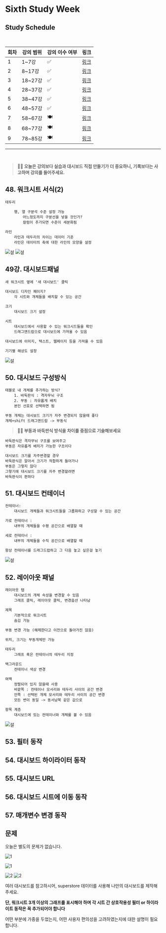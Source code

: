 # Sixth Study Week


## Study Schedule
<br>

| 회차 | 강의 범위   | 강의 이수 여부 | 링크                                                                                                     |
|------|-------------|----------------|--------------------------------------------------------------------------------------------------------|
| 1    | 1~7강       | ✅              | [링크](https://www.youtube.com/watch?v=AXkaUrJs-Ko&list=PL87tgIIryGsa5vdz6MsaOEF8PK-YqK3fz&index=84)    |
| 2    | 8~17강      | ✅              | [링크](https://www.youtube.com/watch?v=AXkaUrJs-Ko&list=PL87tgIIryGsa5vdz6MsaOEF8PK-YqK3fz&index=75)    |
| 3    | 18~27강     | ✅              | [링크](https://www.youtube.com/watch?v=AXkaUrJs-Ko&list=PL87tgIIryGsa5vdz6MsaOEF8PK-YqK3fz&index=65)    |
| 4    | 28~37강     | ✅              | [링크](https://www.youtube.com/watch?v=e6J0Ljd6h44&list=PL87tgIIryGsa5vdz6MsaOEF8PK-YqK3fz&index=55)    |
| 5    | 38~47강     | ✅              | [링크](https://www.youtube.com/watch?v=AXkaUrJs-Ko&list=PL87tgIIryGsa5vdz6MsaOEF8PK-YqK3fz&index=45)    |
| 6    | 48~57강     | ✅              | [링크](https://www.youtube.com/watch?v=AXkaUrJs-Ko&list=PL87tgIIryGsa5vdz6MsaOEF8PK-YqK3fz&index=35)    |
| 7    | 58~67강     | 🍽️             | [링크](https://www.youtube.com/watch?v=AXkaUrJs-Ko&list=PL87tgIIryGsa5vdz6MsaOEF8PK-YqK3fz&index=25)    |
| 8    | 68~77강     | 🍽️             | [링크](https://www.youtube.com/watch?v=AXkaUrJs-Ko&list=PL87tgIIryGsa5vdz6MsaOEF8PK-YqK3fz&index=15)    |
| 9    | 78~85강     | 🍽️             | [링크](https://www.youtube.com/watch?v=AXkaUrJs-Ko&list=PL87tgIIryGsa5vdz6MsaOEF8PK-YqK3fz&index=5)     |
---

<br/>
<!-- 여기까진 그대로 둬 주세요-->

> **🧞‍♀️ 오늘은 강의보다 실습과 대시보드 직접 만들기가 더 중요하니, 기록보다는 사고하며 강의를 들어주세요.**

## 48. 워크시트 서식(2)

<!-- 워크시트에 관해 본 강의에서 알게 된 점을 적어주세요 -->
```
테두리

    행, 열 구분석 수준 설정 가능
        어느정도까지 구분선을 넣을 것인가?
        칼럼이 추가되면 수준이 세분화됨

라인
    라인과 테두리의 차이는 데이터 기준
    라인은 데이터의 축에 대한 라인의 모양을 설정

```
![설](./img/11101842.png)
![설](./img/11101843.png)

## 49강. 대시보드패널

<!-- 대시보드패널 강의에서 알게 된 점을 적어주세요. -->
```
새 워크시트 옆에 '새 대시보드' 클릭

대시보드 디자인 페이지?
    각 시트와 개체들을 배치할 수 있는 공간

크기
    대시보드 크기 설정

시트
    대시보드에서 사용할 수 있는 워크시드들을 확인
    드래그앤드랍으로 대시보드에 가져올 수 있음

대시보드에 이미지, 텍스트, 웹페이지 등을 가져올 수 있음

기기별 해상도 설정
```
![설](./img/11101902.png)

## 50. 대시보드 구성방식

<!-- 알게 된 점을 적고, 아래 질문에 답해보세요 :) -->
```
태블로 내 개체를 추가하는 방식?
    1. 바둑판식 : 격자무뉘 구조
    2. 부동 : 자유롭게 배치
    본인 선호로 선택하면 됨

부동 개체는 대시보드 크기가 자주 변경되지 않을때 좋다
개체+shift 드래그앤드랍 -> 부동식

```

> **🧞‍♀️ 부동과 바둑판식 방식을 차이를 중점으로 기술해보세요**
```
바둑판식은 격자무뉘 구조를 보여주고
부동은 자유롭게 배치가 가능한 구조이다

대시보드 크기를 자주변경할 경우
바둑판식은 알아서 크기가 적합하게 들어가나
부동은 그렇지 않다
그렇기에 대시보드 크기를 자주 변경할려면
바둑판식이 편하다
```



## 51. 대시보드 컨테이너
```
컨테이너:
    대시보드 개체들과 워크시트들을 그룹화하고 구성할 수 있는 공간

가로 컨테이너 :
    내부의 개체들을 수평 공간으로 배열할 때

세로 컨테이너 :
    내부의 개체들을 수직 공간으로 배열할 때

항상 컨테이너를 드래그드랍하고 그 다음 놓고 싶은걸 놓기
```
![설](./img/11101939.png)


## 52. 레이아웃 패널
```
레이아웃 탭
    대시보드의 개체 속성을 변경할 수 있음
    그래프 클릭, 레이아웃 클릭, 변경옵션 나타남

제목
    기본적으로 워크시트
    숨김 가능

부동 변경 가능 (해제한다고 이전으로 돌아가진 않음)

위치, 크기는 부동개체만 가능

테두리
    그래프 혹은 컨테이너의 테두리 지정

백그라운드
    컨테이너 색상 변경

여백
    정렬되어 있지 않을때 사용
    바깥쪽 : 컨테이너 모서리와 테두리 사이의 공간 변경
    안쪽 : 선택된 개체 모서리와 테두리 사이의 공간 변경
    모든 변이 동일 -> 동서남북 같은 값으로

항목 계층
    대시보드에 있는 컨테이너와 개체를 볼 수 있음

```
![설](./img/11102002.png)

## 53. 필터 동작

<!-- 필터 동작에 대해 알게 된 점을 적어주세요 -->

## 54. 대시보드 하이라이터 동작

<!-- 하이라이터에 대해 알게 된 점을 적어주세요 -->


## 55. 대시보드 URL

<!-- URL에 대해 알게 된 점을 적어주세요 -->


## 56. 대시보드 시트에 이동 동작

<!-- 대시보드 시트에 이동에 대해 알게 된 점을 적어주세요!-->

## 57. 매개변수 변경 동작

<!-- 매개변수 변경 동작에 대해 알게 된 점을 적어주세요!-->

## 문제

오늘은 별도의 문제가 없습니다. 

![1](../study/img/3rd%20study/1688556627184.png)

![1](../study/img/3rd%20study/Global%20SuperStore%20Dashboard.png)

![2](../study/img/3rd%20study/images.jpeg)
![2](../study/img/3rd%20study/maxresdefault.jpg)

여러 대시보드를 참고하시어, superstore 데이터를 사용해 나만의 대시보드를 제작해주세요.

**단, 워크시트 3개 이상의 그래프를 표시해야 하며 각 시트 간 상호작용성 필터 or 하이라이트 동작은 꼭 추가되어야 합니다**

어떤 부분에 가중을 두었는지, 어떤 사용자 편의성을 고려하였는지에 대한 설명이 필요합니다.
